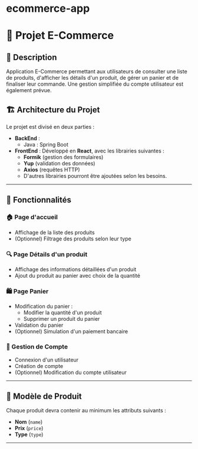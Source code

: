 # ecommerce-app
# 🛒 Projet E-Commerce

## 📖 Description
Application E-Commerce permettant aux utilisateurs de consulter une liste de produits, d'afficher les détails d'un produit, de gérer un panier et de finaliser leur commande. Une gestion simplifiée du compte utilisateur est également prévue.

## 🏗️ Architecture du Projet
Le projet est divisé en deux parties :
- **BackEnd** : 
    - Java : Spring Boot
- **FrontEnd** : Développé en **React**, avec les librairies suivantes :
    - **Formik** (gestion des formulaires)
    - **Yup** (validation des données)
    - **Axios** (requêtes HTTP)
    - D'autres librairies pourront être ajoutées selon les besoins.

---

## 🎯 Fonctionnalités

### 🏠 Page d'accueil
- Affichage de la liste des produits
- (Optionnel) Filtrage des produits selon leur type

### 🔍 Page Détails d'un produit
- Affichage des informations détaillées d'un produit
- Ajout du produit au panier avec choix de la quantité

### 🛍️ Page Panier
- Modification du panier :
    - Modifier la quantité d'un produit
    - Supprimer un produit du panier
- Validation du panier
- (Optionnel) Simulation d'un paiement bancaire

### 👤 Gestion de Compte
- Connexion d'un utilisateur
- Création de compte
- (Optionnel) Modification du compte utilisateur

---

## 📌 Modèle de Produit
Chaque produit devra contenir au minimum les attributs suivants :
- **Nom** (`name`)
- **Prix** (`price`)
- **Type** (`type`)

---
